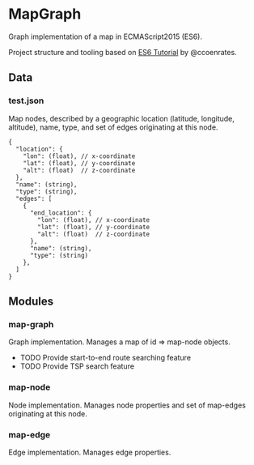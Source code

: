 # MapGraph

Graph implementation of a map in ECMAScript2015 (ES6).

Project structure and tooling based on [ES6 Tutorial](http://ccoenraets.github.io/es6-tutorial/) by @ccoenrates.

## Data
### test.json
Map nodes, described by a geographic location (latitude, longitude, altitude), name, type, and set of edges originating at this node.
```
{
  "location": {
    "lon": (float), // x-coordinate
    "lat": (float), // y-coordinate
    "alt": (float)  // z-coordinate
  },
  "name": (string),
  "type": (string),
  "edges": [
    {
      "end_location": {
        "lon": (float), // x-coordinate
        "lat": (float), // y-coordinate
        "alt": (float)  // z-coordinate
      },
      "name": (string),
      "type": (string)
    },
  ]
}
```

## Modules
### map-graph
Graph implementation. Manages a map of id => map-node objects.
- TODO Provide start-to-end route searching feature
- TODO Provide TSP search feature
### map-node
Node implementation. Manages node properties and set of map-edges originating at this node.
### map-edge
Edge implementation. Manages edge properties.
